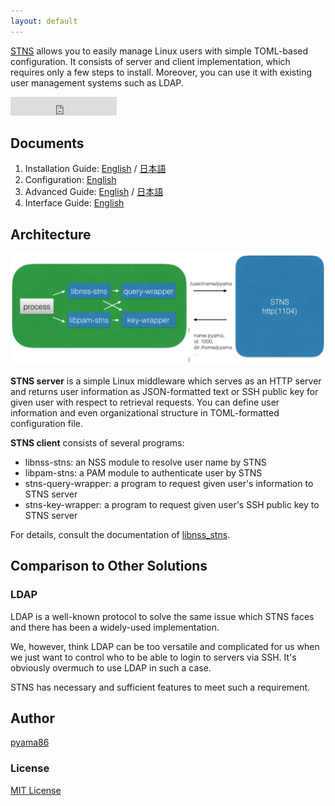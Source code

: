```yaml
---
layout: default
---
```


[STNS](https://github.com/STNS/STNS) allows you to easily manage Linux users with simple TOML-based configuration. It consists of server and client implementation, which requires only a few steps to install. Moreover, you can use it with existing user management systems such as LDAP.

<iframe src="https://ghbtns.com/github-btn.html?user=STNS&amp;repo=STNS&amp;type=watch&amp;count=true&amp;size=large" allowtransparency="true" frameborder="0" scrolling="0" width="170" height="30"></iframe><br/>

## Documents

1. Installation Guide: [English](/en/install) / [日本語](/ja/install)
2. Configuration: [English](/en/configuration)
3. Advanced Guide: [English](/en/advanced) / [日本語](/ja/advanced)
2. Interface Guide: [English](/en/interface)

## Architecture

![STNS Architecture](/images/stns-architecture.png)

**STNS server** is a simple Linux middleware which serves as an HTTP server and returns user information as JSON-formatted text or SSH public key for given user with respect to retrieval requests. You can define user information and even organizational structure in TOML-formatted configuration file.

**STNS client** consists of several programs:

* libnss-stns: an NSS module to resolve user name by STNS
* libpam-stns: a PAM module to authenticate user by STNS
* stns-query-wrapper: a program to request given user's information to STNS server
* stns-key-wrapper: a program to request given user's SSH public key to STNS server

For details, consult the documentation of [libnss_stns](https://github.com/STNS/libnss_stns).

## Comparison to Other Solutions

### LDAP

LDAP is a well-known protocol to solve the same issue which STNS faces and there has been a widely-used implementation.

We, however, think LDAP can be too versatile and complicated for us when we just want to control who to be able to login to servers via SSH. It's obviously overmuch to use LDAP in such a case.

STNS has necessary and sufficient features to meet such a requirement.

## Author

[pyama86](https://github.com/pyama86)

### License

[MIT License](https://github.com/STNS/STNS/blob/master/LICENSE)
